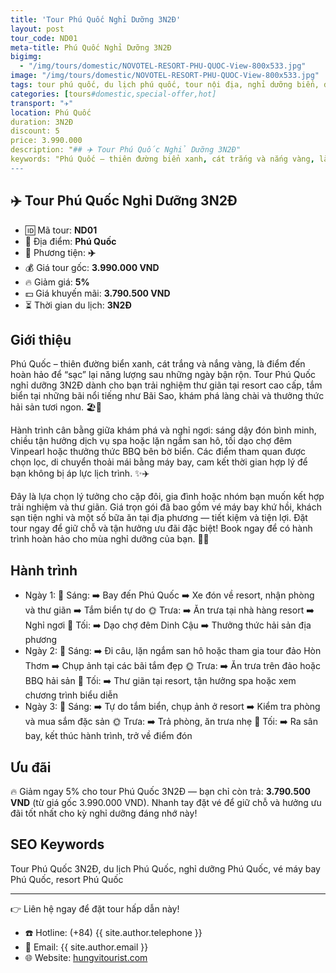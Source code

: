 ```yaml
---
title: 'Tour Phú Quốc Nghỉ Dưỡng 3N2Đ'
layout: post
tour_code: ND01
meta-title: Phú Quốc Nghỉ Dưỡng 3N2Đ
bigimg:
  - "/img/tours/domestic/NOVOTEL-RESORT-PHU-QUOC-View-800x533.jpg"
image: "/img/tours/domestic/NOVOTEL-RESORT-PHU-QUOC-View-800x533.jpg"
tags: tour phú quốc, du lịch phú quốc, tour nội địa, nghỉ dưỡng biển, đảo ngọc, tour biển việt nam
categories: [tours#domestic,special-offer,hot]
transport: "✈️"
location: Phú Quốc
duration: 3N2Đ
discount: 5
price: 3.990.000
description: "## ✈️ Tour Phú Quốc Nghỉ Dưỡng 3N2Đ"
keywords: "Phú Quốc – thiên đường biển xanh, cát trắng và nắng vàng, là điểm đến hoàn hảo để sạc lại năng lượng sau những ngày bận rộn. Tour Phú Quốc nghỉ dưỡng 3N2Đ dành cho bạn trải nghiệm thư giãn tại resort cao cấp, tắm biển tại những bãi nổi tiếng như Bãi Sao, khám phá làng chài và thưởng thức hải sản tươi ngon. 🏖️🌊"
---
```


## ✈️ Tour Phú Quốc Nghỉ Dưỡng 3N2Đ 

- 🆔 Mã tour: **ND01**
- 📍 Địa điểm: **Phú Quốc**
- 🚗 Phương tiện: **✈️**
- 💰 Giá tour gốc: **3.990.000 VND**
- 🔥 Giảm giá: **5%**
- 💵 Giá khuyến mãi: **3.790.500 VND**
- ⏳ Thời gian du lịch: **3N2Đ**


## Giới thiệu
Phú Quốc – thiên đường biển xanh, cát trắng và nắng vàng, là điểm đến hoàn hảo để “sạc” lại năng lượng sau những ngày bận rộn. Tour Phú Quốc nghỉ dưỡng 3N2Đ dành cho bạn trải nghiệm thư giãn tại resort cao cấp, tắm biển tại những bãi nổi tiếng như Bãi Sao, khám phá làng chài và thưởng thức hải sản tươi ngon. 🏖️🌊

Hành trình cân bằng giữa khám phá và nghỉ ngơi: sáng dậy đón bình minh, chiều tận hưởng dịch vụ spa hoặc lặn ngắm san hô, tối dạo chợ đêm Vinpearl hoặc thưởng thức BBQ bên bờ biển. Các điểm tham quan được chọn lọc, di chuyển thoải mái bằng máy bay, cam kết thời gian hợp lý để bạn không bị áp lực lịch trình. ✨✈️

Đây là lựa chọn lý tưởng cho cặp đôi, gia đình hoặc nhóm bạn muốn kết hợp trải nghiệm và thư giãn. Giá trọn gói đã bao gồm vé máy bay khứ hồi, khách sạn tiện nghi và một số bữa ăn tại địa phương — tiết kiệm và tiện lợi. Đặt tour ngay để giữ chỗ và tận hưởng ưu đãi đặc biệt! Book ngay để có hành trình hoàn hảo cho mùa nghỉ dưỡng của bạn. 📲🌴

## Hành trình
- Ngày 1:
  🌅 Sáng: ➡️ Bay đến Phú Quốc ➡️ Xe đón về resort, nhận phòng và thư giãn ➡️ Tắm biển tự do
  🌞 Trưa: ➡️ Ăn trưa tại nhà hàng resort ➡️ Nghỉ ngơi
  🌙 Tối: ➡️ Dạo chợ đêm Dinh Cậu ➡️ Thưởng thức hải sản địa phương
- Ngày 2:
  🌅 Sáng: ➡️ Đi câu, lặn ngắm san hô hoặc tham gia tour đảo Hòn Thơm ➡️ Chụp ảnh tại các bãi tắm đẹp
  🌞 Trưa: ➡️ Ăn trưa trên đảo hoặc BBQ hải sản
  🌙 Tối: ➡️ Thư giãn tại resort, tận hưởng spa hoặc xem chương trình biểu diễn
- Ngày 3:
  🌅 Sáng: ➡️ Tự do tắm biển, chụp ảnh ở resort ➡️ Kiểm tra phòng và mua sắm đặc sản
  🌞 Trưa: ➡️ Trả phòng, ăn trưa nhẹ
  🌙 Tối: ➡️ Ra sân bay, kết thúc hành trình, trở về điểm đón

## Ưu đãi
🔥 Giảm ngay 5% cho tour Phú Quốc 3N2Đ — bạn chỉ còn trả: **3.790.500 VND** (từ giá gốc 3.990.000 VND). Nhanh tay đặt vé để giữ chỗ và hưởng ưu đãi tốt nhất cho kỳ nghỉ dưỡng đáng nhớ này!

## SEO Keywords
Tour Phú Quốc 3N2Đ, du lịch Phú Quốc, nghỉ dưỡng Phú Quốc, vé máy bay Phú Quốc, resort Phú Quốc

---

👉 Liên hệ ngay để đặt tour hấp dẫn này!

- ☎️ Hotline: (+84) {{ site.author.telephone }}
- 📧 Email: {{ site.author.email }}
- 🌐 Website: [hungvitourist.com](https://hungvitourist.com)

